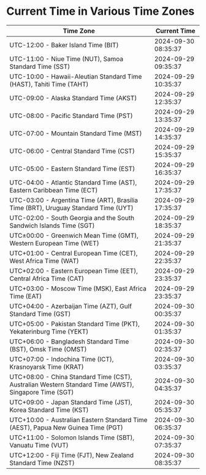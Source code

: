 # Current Time in Various Time Zones

| Time Zone | Current Time |
|-----------|--------------|
| UTC-12:00 - Baker Island Time (BIT) | 2024-09-30 08:35:37 |
| UTC-11:00 - Niue Time (NUT), Samoa Standard Time (SST) | 2024-09-29 09:35:37 |
| UTC-10:00 - Hawaii-Aleutian Standard Time (HAST), Tahiti Time (TAHT) | 2024-09-29 10:35:37 |
| UTC-09:00 - Alaska Standard Time (AKST) | 2024-09-29 12:35:37 |
| UTC-08:00 - Pacific Standard Time (PST) | 2024-09-29 13:35:37 |
| UTC-07:00 - Mountain Standard Time (MST) | 2024-09-29 14:35:37 |
| UTC-06:00 - Central Standard Time (CST) | 2024-09-29 15:35:37 |
| UTC-05:00 - Eastern Standard Time (EST) | 2024-09-29 16:35:37 |
| UTC-04:00 - Atlantic Standard Time (AST), Eastern Caribbean Time (ECT) | 2024-09-29 17:35:37 |
| UTC-03:00 - Argentina Time (ART), Brasília Time (BRT), Uruguay Standard Time (UYT) | 2024-09-29 17:35:37 |
| UTC-02:00 - South Georgia and the South Sandwich Islands Time (SGT) | 2024-09-29 18:35:37 |
| UTC±00:00 - Greenwich Mean Time (GMT), Western European Time (WET) | 2024-09-29 21:35:37 |
| UTC+01:00 - Central European Time (CET), West Africa Time (WAT) | 2024-09-29 22:35:37 |
| UTC+02:00 - Eastern European Time (EET), Central Africa Time (CAT) | 2024-09-29 23:35:37 |
| UTC+03:00 - Moscow Time (MSK), East Africa Time (EAT) | 2024-09-29 23:35:37 |
| UTC+04:00 - Azerbaijan Time (AZT), Gulf Standard Time (GST) | 2024-09-30 00:35:37 |
| UTC+05:00 - Pakistan Standard Time (PKT), Yekaterinburg Time (YEKT) | 2024-09-30 01:35:37 |
| UTC+06:00 - Bangladesh Standard Time (BST), Omsk Time (OMST) | 2024-09-30 02:35:37 |
| UTC+07:00 - Indochina Time (ICT), Krasnoyarsk Time (KRAT) | 2024-09-30 03:35:37 |
| UTC+08:00 - China Standard Time (CST), Australian Western Standard Time (AWST), Singapore Time (SGT) | 2024-09-30 04:35:37 |
| UTC+09:00 - Japan Standard Time (JST), Korea Standard Time (KST) | 2024-09-30 05:35:37 |
| UTC+10:00 - Australian Eastern Standard Time (AEST), Papua New Guinea Time (PGT) | 2024-09-30 06:35:37 |
| UTC+11:00 - Solomon Islands Time (SBT), Vanuatu Time (VUT) | 2024-09-30 07:35:37 |
| UTC+12:00 - Fiji Time (FJT), New Zealand Standard Time (NZST) | 2024-09-30 08:35:37 |
